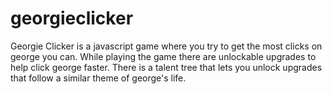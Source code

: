 # georgieclicker

Georgie Clicker is a javascript game where you try to get the most clicks on george you can.
While playing the game there are unlockable upgrades to help click george faster. 
There is a talent tree that lets you unlock upgrades that follow a similar theme of george's life.
